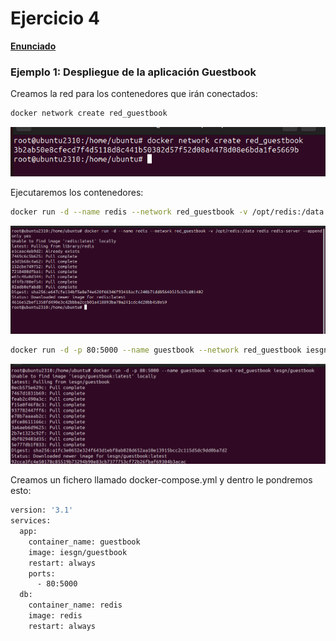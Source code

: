 # Ejercicio 4
**[Enunciado](https://docs.google.com/document/d/1mmfYZAXNPySvozUEa531FahRgSizjhGFSdjvhhyK78U/edit)**

### Ejemplo 1: Despliegue de la aplicación Guestbook

Creamos la red para los contenedores que irán conectados:
```bash 
docker network create red_guestbook
```
![Imagen1](/Ejercicios_Docker/images/4/1.png)

Ejecutaremos los contenedores:
```bash 
docker run -d --name redis --network red_guestbook -v /opt/redis:/data redis redis-server --appendonly yes
```
![Imagen2](/Ejercicios_Docker/images/4/2.png)
```bash
docker run -d -p 80:5000 --name guestbook --network red_guestbook iesgn/guestbook
```
![Imagen3](/Ejercicios_Docker/images/4/3.png)

Creamos un fichero llamado docker-compose.yml y dentro le pondremos esto:
```bash
version: '3.1'
services:
  app:
    container_name: guestbook
    image: iesgn/guestbook
    restart: always
    ports:
      - 80:5000
  db:
    container_name: redis
    image: redis
    restart: always
```
